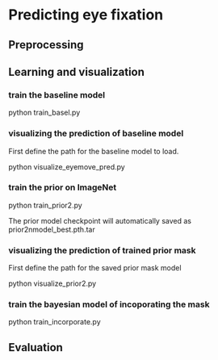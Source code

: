 # Predicting eye fixation

## Preprocessing 

## Learning and visualization

### train the baseline model

python train_basel.py

### visualizing the prediction of baseline model

First define the path for the baseline model to load.

python visualize_eyemove_pred.py

### train the prior on ImageNet

python train_prior2.py

The prior model checkpoint will automatically saved as prior2nmodel_best.pth.tar

### visualizing the prediction of trained prior mask
First define the path for the saved prior mask model

python visualize_prior2.py

### train the bayesian model of incoporating the mask

python train_incorporate.py

## Evaluation

